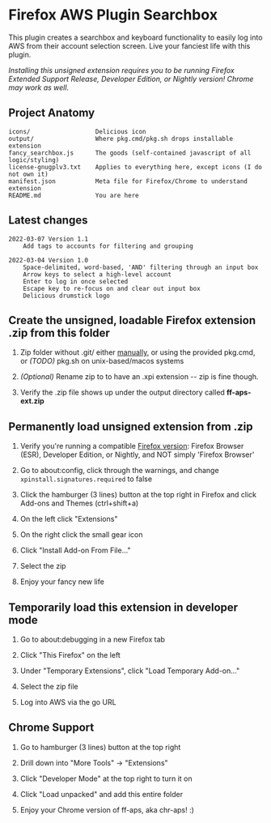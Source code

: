 # Firefox AWS Plugin Searchbox
This plugin creates a searchbox and keyboard functionality to easily log into AWS from their account selection screen. Live your fanciest life with this plugin.

*Installing this unsigned extension requires you to be running Firefox Extended Support Release, Developer Edition, or Nightly version! Chrome may work as well.*

## Project Anatomy
```
icons/                  Delicious icon
output/                 Where pkg.cmd/pkg.sh drops installable extension
fancy_searchbox.js      The goods (self-contained javascript of all logic/styling)
license-gnugplv3.txt    Applies to everything here, except icons (I do not own it)
manifest.json           Meta file for Firefox/Chrome to understand extension
README.md               You are here
```

## Latest changes
```
2022-03-07 Version 1.1
    Add tags to accounts for filtering and grouping

2022-03-04 Version 1.0
    Space-delimited, word-based, 'AND' filtering through an input box
    Arrow keys to select a high-level account
    Enter to log in once selected
    Escape key to re-focus on and clear out input box
    Delicious drumstick logo
```

## Create the unsigned, loadable Firefox extension .zip from this folder

  1. Zip folder without .git/ either [manually](https://stackoverflow.com/a/31043045), or using the provided pkg.cmd, or *(TODO)* pkg.sh on unix-based/macos systems

  1. *(Optional)* Rename zip to to have an .xpi extension -- zip is fine though.

  1. Verify the .zip file shows up under the output directory called **ff-aps-ext.zip**

## Permanently load unsigned extension from .zip

  1. Verify you're running a compatible [Firefox version](https://support.mozilla.org/en-US/kb/add-on-signing-in-firefox?as=u&utm_source=inproduct#w_what-are-my-options-if-i-want-to-use-an-unsigned-add-on-advanced-users): Firefox Browser (ESR), Developer Edition, or Nightly, and NOT simply 'Firefox Browser'
  
  1. Go to about:config, click through the warnings, and change `xpinstall.signatures.required` to false

  1. Click the hamburger (3 lines) button at the top right in Firefox and click Add-ons and Themes (ctrl+shift+a)

  1. On the left click "Extensions"

  1. On the right click the small gear icon 

  1. Click "Install Add-on From File..."

  1. Select the zip

  1. Enjoy your fancy new life

## Temporarily load this extension in developer mode
  
  1. Go to about:debugging in a new Firefox tab

  1. Click "This Firefox" on the left

  1. Under "Temporary Extensions", click "Load Temporary Add-on..."

  1. Select the zip file

  1. Log into AWS via the go URL
  
## Chrome Support

  1. Go to hamburger (3 lines) button at the top right

  1. Drill down into "More Tools" -> "Extensions"

  1. Click "Developer Mode" at the top right to turn it on

  1. Click "Load unpacked" and add this entire folder

  1. Enjoy your Chrome version of ff-aps, aka chr-aps! :)